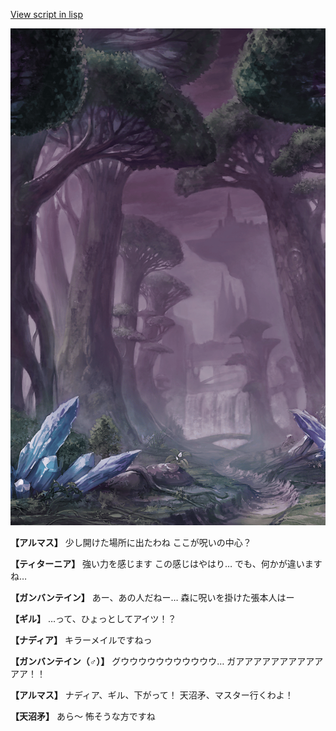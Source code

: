 [View script in lisp](../scripts/100603011.txt)

![forest_totaleclipse.png](../images/backgrounds/forest_totaleclipse.png)

**【アルマス】**
少し開けた場所に出たわね
ここが呪いの中心？

**【ティターニア】**
強い力を感じます
この感じはやはり…
でも、何かが違いますね…

**【ガンバンテイン】**
あー、あの人だねー…
森に呪いを掛けた張本人はー

**【ギル】**
…って、ひょっとしてアイツ！？

**【ナディア】**
キラーメイルですねっ

**【ガンバンテイン（♂）】**
グウウウウウウウウウウウ…
ガアアアアアアアアアアアア！！

**【アルマス】**
ナディア、ギル、下がって！
天沼矛、マスター行くわよ！

**【天沼矛】**
あら～
怖そうな方ですね